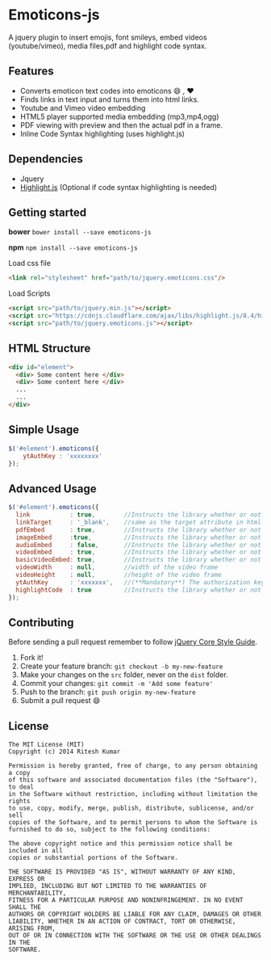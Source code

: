 Emoticons-js
============

A jquery plugin to insert emojis, font smileys, embed videos (youtube/vimeo), media files,pdf and highlight code syntax.

Features
--------

* Converts emoticon text codes into emoticons :smile: , :heart:
* Finds links in text input and turns them into html links.
* Youtube and Vimeo video embedding
* HTML5 player supported media embedding (mp3,mp4,ogg)
* PDF viewing with preview and then the actual pdf in a frame.
* Inline Code Syntax highlighting (uses highlight.js)

Dependencies
------------
* Jquery
* [Highlight.js](https://highlightjs.org/) (Optional if code syntax highlighting is needed)

Getting started
---------------

**bower**
```bower install --save emoticons-js```

**npm**
```npm install --save emoticons-js```

Load css file
```html
<link rel="stylesheet" href="path/to/jquery.emoticons.css"/>
```

Load Scripts
```html
<script src="path/to/jquery.min.js"></script>
<script src="https://cdnjs.cloudflare.com/ajax/libs/highlight.js/8.4/highlight.min.js"></script> <!--==== Optional =====-->
<script src="path/to/jquery.emoticons.js"></script>
```

HTML Structure
--------------
```html
<div id="element">
  <div> Some content here </div>
  <div> Some content here </div>
  ...
  ...
</div>
```

Simple Usage
------------
```javascript
$('#element').emoticons({
    ytAuthKey : 'xxxxxxxx'
});
```
Advanced Usage
--------------

```javascript
$('#element').emoticons({
  link           : true,        //Instructs the library whether or not to embed urls
  linkTarget     : '_blank',    //same as the target attribute in html anchor tag . supports all html supported target values.
  pdfEmbed       : true,        //Instructs the library whether or not to show a preview of pdf links
  imageEmbed     :true,         //Instructs the library whether or not to embed images
  audioEmbed     : false,       //Instructs the library whether or not to embed audio
  videoEmbed     : true,        //Instructs the library whether or not to show a preview of youtube/vimeo videos with details
  basicVideoEmbed: true,        //Instructs the library whether or not to show basic video files like mp4 etc. (supported by html5 player)
  videoWidth     : null,        //width of the video frame
  videoHeight    : null,        //height of the video frame
  ytAuthKey      : 'xxxxxxx',   //(**Mandatory**) The authorization key obtained from google's developer console for using youtube data api
  highlightCode  : true         //Instructs the library whether or not to highlight code syntaxes.
});
```

Contributing
------------

Before sending a pull request remember to follow [jQuery Core Style Guide](http://contribute.jquery.org/style-guide/js/).

1. Fork it!
2. Create your feature branch: `git checkout -b my-new-feature`
3. Make your changes on the `src` folder, never on the `dist` folder.
4. Commit your changes: `git commit -m 'Add some feature'`
5. Push to the branch: `git push origin my-new-feature`
6. Submit a pull request :smile:

License
-------

```
The MIT License (MIT)
Copyright (c) 2014 Ritesh Kumar

Permission is hereby granted, free of charge, to any person obtaining a copy
of this software and associated documentation files (the "Software"), to deal
in the Software without restriction, including without limitation the rights
to use, copy, modify, merge, publish, distribute, sublicense, and/or sell
copies of the Software, and to permit persons to whom the Software is
furnished to do so, subject to the following conditions:

The above copyright notice and this permission notice shall be included in all
copies or substantial portions of the Software.

THE SOFTWARE IS PROVIDED "AS IS", WITHOUT WARRANTY OF ANY KIND, EXPRESS OR
IMPLIED, INCLUDING BUT NOT LIMITED TO THE WARRANTIES OF MERCHANTABILITY,
FITNESS FOR A PARTICULAR PURPOSE AND NONINFRINGEMENT. IN NO EVENT SHALL THE
AUTHORS OR COPYRIGHT HOLDERS BE LIABLE FOR ANY CLAIM, DAMAGES OR OTHER
LIABILITY, WHETHER IN AN ACTION OF CONTRACT, TORT OR OTHERWISE, ARISING FROM,
OUT OF OR IN CONNECTION WITH THE SOFTWARE OR THE USE OR OTHER DEALINGS IN THE
SOFTWARE.
```


